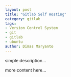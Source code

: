 ```yaml
---
layout: post
title: "Gitlab Self Hosting"
category: gitlab
tags: 
- Version Control System
- git
- gitlab
- ubuntu
author: Dimas Maryanto
---
```


simple description...
<!--more-->

more content here...